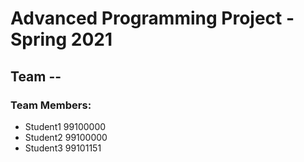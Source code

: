 # Advanced Programming Project - Spring 2021
## Team --

### Team Members:
- Student1 99100000
- Student2 99100000
- Student3 99101151
